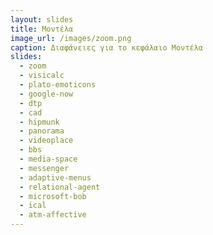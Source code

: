 ```yaml
---
layout: slides
title: Μοντέλα
image_url: /images/zoom.png
caption: Διαφάνειες για το κεφάλαιο Μοντέλα
slides:
  - zoom 
  - visicalc
  - plato-emoticons 
  - google-now
  - dtp
  - cad
  - hipmunk
  - panorama
  - videoplace 
  - bbs
  - media-space
  - messenger
  - adaptive-menus
  - relational-agent
  - microsoft-bob
  - ical
  - atm-affective
---
```


